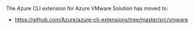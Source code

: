 The Azure CLI extension for Azure VMware Solution has moved to:
- https://github.com/Azure/azure-cli-extensions/tree/master/src/vmware
